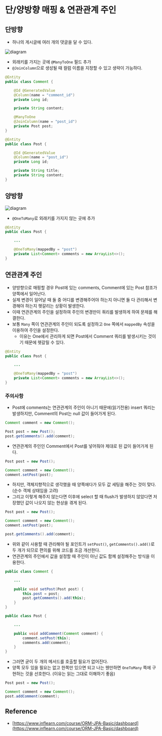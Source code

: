 # 단/양방향 매핑 & 연관관계 주인

## 단방향

- 하나의 게시글에 여러 개의 댓글을 달 수 있다.

![diagram](https://user-images.githubusercontent.com/50051656/179397903-e86bea2d-480a-49ba-b604-f278ff2bcfbe.png)

- 외래키를 가지는 곳에 `@ManyToOne` 필드 추가
- `@JoinColumn`으로 생성될 때 컬럼 이름을 지정할 수 있고 생략이 가능하다.

```java
@Entity
public class Comment {

	@Id @GeneratedValue
	@Column(name = "comment_id")
	private Long id;

	private String content;

	@ManyToOne
	@JoinColumn(name = "post_id")
	private Post post;
}
```

```java
@Entity
public class Post {

	@Id @GeneratedValue
	@Column(name = "post_id")
	private Long id;

	private String title;
	private String content;
}
```

## 양방향

![diagram](https://user-images.githubusercontent.com/50051656/179397990-710f03fe-eed0-4a43-88d2-a2884aa6e6b2.png)

- `@OneToMany`로 외래키를 가지지 않는 곳에 추가

```java
@Entity
public class Post {

	...

	@OneToMany(mappedBy = "post")
	private List<Comment> comments = new ArrayList<>();
}
```

## 연관관계 주인

- 양방향으로 매핑할 경우 Post에 있는 comments, Comment에 있는 Post 참조가 양쪽에서 일어난다.
- 실제 변경이 일어날 때 둘 중 어디를 변경해주어야 하는지 아니면 둘 다 관리해서 변경해야 하는지 헷갈리는 상황이 발생한다.
- 이때 연관관계의 주인을 설정하여 주인의 변경만이 쿼리를 발생하게 하여 문제를 해결한다.
- 보통 `Many` 쪽이 연관관계의 주인이 되도록 설정하고 `One` 쪽에서 `mappedBy` 속성을 이용하여 주인을 설정한다.
    - 이유는 One에서 관리하게 되면 Post에서 Comment 쿼리를 발생시키는 것이기 때문에 헷갈릴 수 있다.

```java
@Entity
public class Post {

	...

	@OneToMany(mappedBy = "post")
	private List<Comment> comments = new ArrayList<>();
}
```

### 주의사항

- Post에 comments는 연관관계의 주인이 아니기 때문에(읽기전용) insert 쿼리는 발생하지만, Comment의 Post는 null 값이 들어가게 된다.

```java
Comment comment = new Comment();

Post post = new Post();
post.getComments().add(comment);
```

- 연관관계의 주인인 Comment에서 Post를 넣어줘야 제대로 된 값이 들어가게 된다.

```java
Post post = new Post();

Comment comment = new Comment();
comment.setPost(post);
```

- 하지만, 객체지향적으로 생각했을 때 양쪽에다가 모두 값 세팅을 해주는 것이 맞다. (순수 객체 상태임을 고려)
- 그리고 이렇게 해주지 않는다면 이후에 select 할 때 flush가 발생하지 않았다면 저장했던 값이 나오지 않는 현상을 겪게 된다.

```java
Post post = new Post();

Comment comment = new Comment();
comment.setPost(post);

post.getComments().add(comment);
```

- 위와 같이 사용할 때 관리해야 될 포인트가 `setPost()`, `getComments().add()`로 두 개가 되므로 편의를 위해 코드를 조금 개선한다.
- 연관관계의 주인에서 값을 설정할 때 주인이 아닌 값도 함께 설정해주는 방식을 이용한다.

```java
public class Comment {

    ...

    public void setPost(Post post) {
        this.post = post;
        post.getComments().add(this);
    }
}

public class Post {

    ...

    public void addComment(Comment comment) {
        comment.setPost(this);
        comments.add(comment);
    }
}
```

- 그러면 굳이 두 개의 메서드를 호출할 필요가 없어진다.
- 양쪽 모두 있을 필요는 없고 한쪽만 있으면 되고 나는 웬만하면 `OneToMany` 쪽에 구현하는 것을 선호한다. (이유는 읽는 그대로 이해하기 좋음)

```java
Post post = new Post();

Comment comment = new Comment();
post.addComment(comment);
```

## Reference

- [https://www.inflearn.com/course/ORM-JPA-Basic/dashboard](https://www.inflearn.com/course/ORM-JPA-Basic/dashboard)
